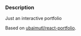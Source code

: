 ### Description

Just an interactive portfolio

Based on [ubaimutl/react-portfolio](https://github.com/ubaimutl/react-portfolio).